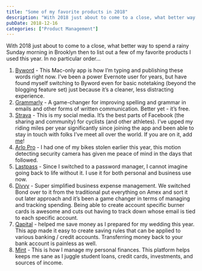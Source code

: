 ```yaml
---
title: "Some of my favorite products in 2018"
description: "With 2018 just about to come to a close, what better way to spend a rainy Sunday morning in Brooklyn then to list out a few of my favorite products I used this "
pubDate: 2018-12-16
categories: ["Product Management"]
---
```


With 2018 just about to come to a close, what better way to spend a rainy Sunday morning in Brooklyn then to list out a few of my favorite products I used this year. In no particular order…

1.  [Byword](https://bywordapp.com/) - This Mac-only app is how I’m typing and publishing these words right now. I’ve been a power Evernote user for years, but have found myself switching to Byword even for basic notetaking (beyond the blogging feature set) just because it’s a cleaner, less distracting experience.
2.  [Grammarly](https://app.grammarly.com/) \- A game-changer for improving spelling and grammar in emails and other forms of written communication. Better yet - it’s free.
3.  [Strava](https://strava.com/) - This is my social media. It’s the best parts of Facebook (the sharing and community) for cyclists (and other athletes). I’ve upped my riding miles per year significantly since joining the app and been able to stay in touch with folks I’ve meet all over the world. If you are on it, add [me](https://www.strava.com/athletes/9934567)!
4.  [Arlo Pro](https://www.arlo.com/en-us/products/arlo-pro/default.aspx) - I had one of my bikes stolen earlier this year, this motion detecting security camera has given me peace of mind in the days that followed.
5.  [Lastpass](https://lastpass.com) - Since I switched to a password manager, I cannot imagine going back to life without it. I use it for both personal and business use now.
6.  [Divvy](https://getdivvy.com/) - Super simplified business expense management. We switched Bond over to it from the traditional put everything on Amex and sort it out later approach and it’s been a game changer in terms of managing and tracking spending. Being able to create account specific burner cards is awesome and cuts out having to track down whose email is tied to each specific account.
7.  [Qapital](https://www.qapital.com/) \- helped me save money as I prepared for my wedding this year. This app made it easy to create saving rules that can be applied to various banking / credit accounts. Transferring money back to your bank account is painless as well.
8.  [Mint](https://www.mint.com/) - This is how I manage my personal finances. This platform helps keeps me sane as I juggle student loans, credit cards, investments, and sources of income.